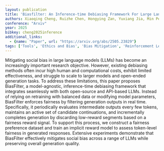 ```yaml
---
layout: publication
title: 'Biasfilter: An Inference-time Debiasing Framework For Large Language Models'
authors: Xiaoqing Cheng, Ruizhe Chen, Hongying Zan, Yuxiang Jia, Min Peng
conference: "Arxiv"
year: 2025
bibkey: cheng2025inference
additional_links:
  - {name: "Paper", url: "https://arxiv.org/abs/2505.23829"}
tags: ['Tools', 'Ethics and Bias', 'Bias Mitigation', 'Reinforcement Learning', 'Training Techniques', 'Fairness']
---
```

Mitigating social bias in large language models (LLMs) has become an increasingly important research objective. However, existing debiasing methods often incur high human and computational costs, exhibit limited effectiveness, and struggle to scale to larger models and open-ended generation tasks. To address these limitations, this paper proposes BiasFilter, a model-agnostic, inference-time debiasing framework that integrates seamlessly with both open-source and API-based LLMs. Instead of relying on retraining with balanced data or modifying model parameters, BiasFilter enforces fairness by filtering generation outputs in real time. Specifically, it periodically evaluates intermediate outputs every few tokens, maintains an active set of candidate continuations, and incrementally completes generation by discarding low-reward segments based on a fairness reward signal. To support this process, we construct a fairness preference dataset and train an implicit reward model to assess token-level fairness in generated responses. Extensive experiments demonstrate that BiasFilter effectively mitigates social bias across a range of LLMs while preserving overall generation quality.
